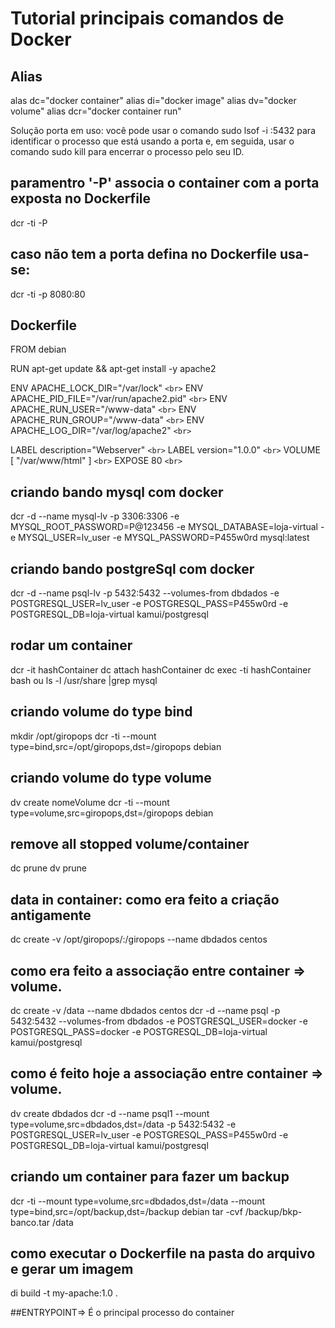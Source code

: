 # Tutorial principais comandos de Docker

## Alias

alas dc="docker container"
alias di="docker image"
alias dv="docker volume"
alias dcr="docker container run"

<p>
Solução porta em uso: você pode usar o comando sudo lsof -i :5432 para identificar o processo que está usando a porta e, em seguida, usar o comando sudo kill <PID> para encerrar o processo pelo seu ID.
</p>

## paramentro '-P' associa o container com a porta exposta no Dockerfile

dcr -ti -P

## caso não tem a porta defina no Dockerfile usa-se:

dcr -ti -p 8080:80

## Dockerfile

FROM debian

RUN apt-get update && apt-get install -y apache2

ENV APACHE_LOCK_DIR="/var/lock" `<br>`
ENV APACHE_PID_FILE="/var/run/apache2.pid" `<br>`
ENV APACHE_RUN_USER="/www-data" `<br>`
ENV APACHE_RUN_GROUP="/www-data" `<br>`
ENV APACHE_LOG_DIR="/var/log/apache2" `<br>`

LABEL description="Webserver" `<br>`
LABEL version="1.0.0" `<br>`
VOLUME [ "/var/www/html" ] `<br>`
EXPOSE 80 `<br>`

## criando bando mysql com docker

dcr -d --name mysql-lv
-p 3306:3306
-e MYSQL_ROOT_PASSWORD=P@123456
-e MYSQL_DATABASE=loja-virtual
-e MYSQL_USER=lv_user
-e MYSQL_PASSWORD=P455w0rd mysql:latest

## criando bando postgreSql com docker

dcr -d
--name psql-lv
-p 5432:5432
--volumes-from dbdados
-e POSTGRESQL_USER=lv_user
-e POSTGRESQL_PASS=P455w0rd
-e POSTGRESQL_DB=loja-virtual kamui/postgresql

## rodar um container

dcr -it hashContainer
dc attach hashContainer
dc exec -ti hashContainer bash ou ls -l /usr/share |grep mysql

## criando volume do type bind

mkdir /opt/giropops
dcr -ti --mount type=bind,src=/opt/giropops,dst=/giropops debian

## criando volume do type volume

dv create nomeVolume
dcr -ti --mount type=volume,src=giropops,dst=/giropops debian

## remove all stopped volume/container

dc prune
dv prune

## data in container: como era feito a criação antigamente

dc create -v /opt/giropops/:/giropops --name dbdados centos

## como era feito a associação entre container => volume.

dc create -v /data --name dbdados centos
dcr -d
--name psql
-p 5432:5432
--volumes-from dbdados
-e POSTGRESQL_USER=docker
-e POSTGRESQL_PASS=docker
-e POSTGRESQL_DB=loja-virtual
kamui/postgresql

## como é feito hoje a associação entre container => volume.

dv create dbdados
dcr -d
--name psql1
--mount type=volume,src=dbdados,dst=/data
-p 5432:5432
-e POSTGRESQL_USER=lv_user
-e POSTGRESQL_PASS=P455w0rd
-e POSTGRESQL_DB=loja-virtual kamui/postgresql

## criando um container para fazer um backup

dcr -ti
--mount type=volume,src=dbdados,dst=/data
--mount type=bind,src=/opt/backup,dst=/backup
debian tar -cvf /backup/bkp-banco.tar /data

## como executar o Dockerfile na pasta do arquivo e gerar um imagem

di build -t my-apache:1.0 .

##ENTRYPOINT=> É o principal processo do container
